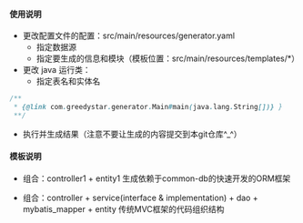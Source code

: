 #### 使用说明
* 更改配置文件的配置：src/main/resources/generator.yaml
    * 指定数据源
    * 指定要生成的信息和模块（模板位置：src/main/resources/templates/*）
* 更改 java 运行类：
    * 指定表名和实体名
```java
/**
 * {@link com.greedystar.generator.Main#main(java.lang.String[])} }
 **/
```

* 执行并生成结果（注意不要让生成的内容提交到本git仓库^_^）

#### 模板说明
* 组合：controller1 + entity1
生成依赖于common-db的快速开发的ORM框架

* 组合：controller + service(interface & implementation) + dao + mybatis_mapper + entity
传统MVC框架的代码组织结构
